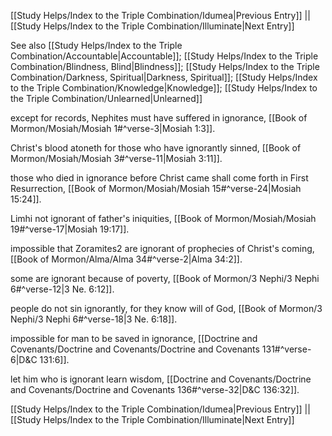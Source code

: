 [[Study Helps/Index to the Triple Combination/Idumea|Previous Entry]]  ||  [[Study Helps/Index to the Triple Combination/Illuminate|Next Entry]]

 See also [[Study Helps/Index to the Triple Combination/Accountable|Accountable]]; [[Study Helps/Index to the Triple Combination/Blindness, Blind|Blindness]]; [[Study Helps/Index to the Triple Combination/Darkness, Spiritual|Darkness, Spiritual]]; [[Study Helps/Index to the Triple Combination/Knowledge|Knowledge]]; [[Study Helps/Index to the Triple Combination/Unlearned|Unlearned]]

 except for records, Nephites must have suffered in ignorance, [[Book of Mormon/Mosiah/Mosiah 1#^verse-3|Mosiah 1:3]].

 Christ's blood atoneth for those who have ignorantly sinned, [[Book of Mormon/Mosiah/Mosiah 3#^verse-11|Mosiah 3:11]].

 those who died in ignorance before Christ came shall come forth in First Resurrection, [[Book of Mormon/Mosiah/Mosiah 15#^verse-24|Mosiah 15:24]].

 Limhi not ignorant of father's iniquities, [[Book of Mormon/Mosiah/Mosiah 19#^verse-17|Mosiah 19:17]].

 impossible that Zoramites2 are ignorant of prophecies of Christ's coming, [[Book of Mormon/Alma/Alma 34#^verse-2|Alma 34:2]].

 some are ignorant because of poverty, [[Book of Mormon/3 Nephi/3 Nephi 6#^verse-12|3 Ne. 6:12]].

 people do not sin ignorantly, for they know will of God, [[Book of Mormon/3 Nephi/3 Nephi 6#^verse-18|3 Ne. 6:18]].

 impossible for man to be saved in ignorance, [[Doctrine and Covenants/Doctrine and Covenants/Doctrine and Covenants 131#^verse-6|D&C 131:6]].

 let him who is ignorant learn wisdom, [[Doctrine and Covenants/Doctrine and Covenants/Doctrine and Covenants 136#^verse-32|D&C 136:32]].

[[Study Helps/Index to the Triple Combination/Idumea|Previous Entry]]  ||  [[Study Helps/Index to the Triple Combination/Illuminate|Next Entry]]